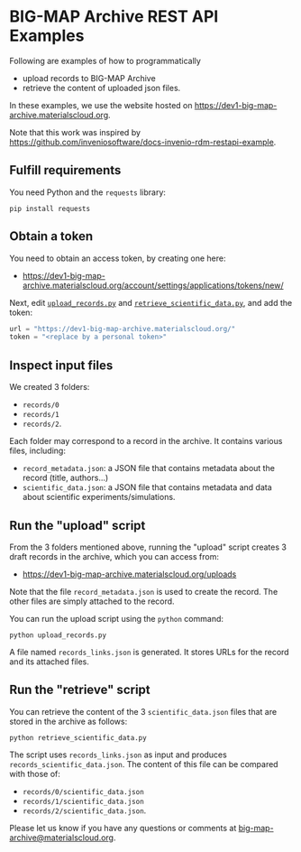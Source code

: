 # BIG-MAP Archive REST API Examples

Following are examples of how to programmatically 
- upload records to BIG-MAP Archive
- retrieve the content of uploaded json files.

In these examples, we use the website hosted on
https://dev1-big-map-archive.materialscloud.org.

Note that this work was inspired by https://github.com/inveniosoftware/docs-invenio-rdm-restapi-example.

## Fulfill requirements

You need Python and the `requests` library:

```
pip install requests
```

## Obtain a token

You need to obtain an access token, by creating one here:

- https://dev1-big-map-archive.materialscloud.org/account/settings/applications/tokens/new/

Next, edit [``upload_records.py``](upload_records.py) and [``retrieve_scientific_data.py``](retrieve_scientific_data.py), and add the token:

```python
url = "https://dev1-big-map-archive.materialscloud.org/"
token = "<replace by a personal token>"
```

## Inspect input files

We created 3 folders:
- `records/0`
- `records/1`
- `records/2`.

Each folder may correspond to a record in the archive. It contains various files, including:
- `record_metadata.json`: a JSON file that contains metadata about the record (title, authors...)
- `scientific_data.json`: a JSON file that contains metadata and data about scientific experiments/simulations.

## Run the "upload" script

From the 3 folders mentioned above, running the "upload" script creates 3 draft records in the archive, which you can access from:
- https://dev1-big-map-archive.materialscloud.org/uploads

Note that the file `record_metadata.json` is used to create the record. The other files are simply attached to the record.

You can run the upload script using the `python` command:

```
python upload_records.py
```

A file named `records_links.json` is generated. It stores URLs for the record and its attached files.

## Run the "retrieve" script

You can retrieve the content of the 3 `scientific_data.json` files that are stored in the archive as follows:
```
python retrieve_scientific_data.py
```

The script uses `records_links.json` as input and produces `records_scientific_data.json`. The content of this file can be compared with those of:
- `records/0/scientific_data.json` 
- `records/1/scientific_data.json`
- `records/2/scientific_data.json`.

Please let us know if you have any questions or comments at [big-map-archive@materialscloud.org](big-map-archive@materialscloud.org).



